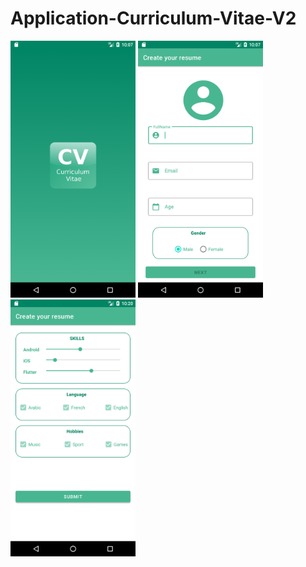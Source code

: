 # Application-Curriculum-Vitae-V2

<img src="app/docs/Screenshot_1633381672.png" width="200"> <img src="app/docs/Screenshot_1633381676.png" width="200">  <img src="app/docs/Screenshot_1633382437.png" width="200"> 
